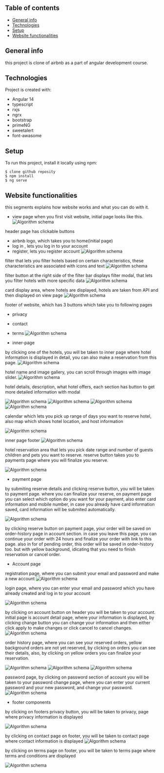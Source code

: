 ## Table of contents

- [General info](#general-info)
- [Technologies](#technologies)
- [Setup](#setup)
- [Website functionalities](#Website-functionalities)

## General info

this project is clone of airbnb as a part of angular development course.

## Technologies

Project is created with:

- Angular 14
- typescript
- rxjs
- ngrx
- bootstrap
- primeNG
- sweetalert
- font-awasome

## Setup

To run this project, install it locally using npm:

```
$ clone github reposity
$ npm install
$ ng serve

```

## Website functionalities

this segments explains how website works and what you can do with it.

- view page
  when you first visit website, initial page looks like this.
  ![Algorithm schema](./images/1.png)

header page has clickable buttons

- airbnb logo, which takes you to home(initial page)
- log in , lets you log in to your account
- register, lets you register account
  ![Algorithm schema](./images/header.png)

filter that lets you filter hotels based on certain characteristics, these characteristics are associated with icons and text
![Algorithm schema](./images/filter.png)

filter button at the right side of the filter bar displays filter modal, that lets you filter hotels with more specific data
![Algorithm schema](./images/filter-modal.png)

card display area, where hotels are displayed, hotels are taken from API and then displayed on view page
![Algorithm schema](./images/card-area.png)

footer of website, which has 3 buttons which take you to following pages

- privacy
- contact
- terms
  ![Algorithm schema](./images/footer.png)

- inner-page

by clicking one of the hotels, you will be taken to inner page where hotel information is displayed in detail, you can also make a reservation from this page.
![Algorithm schema](./images/inner_page_1.png)

hotel name and image gallery, you can scroll through images with image slider.
![Algorithm schema](./images/inner_page_2.png)

hotel details, description, what hotel offers, each section has button to get more detailed information with modal

![Algorithm schema](./images/inner_page_3.png)
![Algorithm schema](./images/inner_page_modal_1.png)
![Algorithm schema](./images/inner_page_modal_3.png)
![Algorithm schema](./images/inner_page_modal_2.png)

calendar which lets you pick up range of days you want to reserve hotel, also map which shows hotel location, and host information

![Algorithm schema](./images/inner_page_4.png)

inner page footer
![Algorithm schema](./images/inner_page_5.png)

hotel reservation area that lets you pick date range and number of guests children and pets you want to reserve. reserve button takes you to payments page where you will finalize you reserve.

![Algorithm schema](./images/inner_page_6.png)

- payment page

by submiting reserve details and clicking reserve button, you will be taken to payment page.
where you can finalize your reserve, on payment page you can select which option do you want for your payment, also enter card information and mobile number, in case you already have card information saved, card information will be submited automatically.

![Algorithm schema](./images/payment_1.png)

by clicking reserve button on payment page, your order will be saved on order-history page in account section.
in case you leave this page, you can continue your order with 24 hours and finalize your order with link to this page. also in for of pending order, this order will be saved in order-history too. but with yellow  background, idicating that you need to finish reservation or cancel order.

- Account page

registration page, where you can submit your email and password and make a new account
![Algorithm schema](./images/register.png)

login page, where you can enter your email and password which you have already created and log in to your account

![Algorithm schema](./images/login.png)

by clicking on account button on header you will be taken to your account. initial page is account detail page, where your information is displayed, by clicking change button you can change your information and then either click apply to make changes or click cancel to cancel changes.
![Algorithm schema](./images/account_1.png)

order history page, where you can see your reserved orders, yellow background orders are not yet reserved, by clicking on orders you can see their details, also, by clicking on yellow orders you can finalize your reservation.

![Algorithm schema](./images/order_history_1.png)
![Algorithm schema](./images/order_history_2.png)
![Algorithm schema](./images/order_history_3.png)

password page, by clicking on password section of account you will be taken to your password change page, where you can enter your current password and your new password, and change your password.
![Algorithm schema](./images/password.png)

- footer components 

by clicking on footers privacy button, you will be taken to privacy, page where privacy information is displayed

![Algorithm schema](./images/privacy.png)

by clicking on contact page on footer, you will be taken to contact page where contact information is displayed 
![Algorithm schema](./images/contact.png)

by clicking on terms page on footer, you will be taken to terms page where terms and conditions are displayed

![Algorithm schema](./images/terms.png)